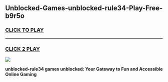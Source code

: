 
## Unblocked-Games-unblocked-rule34-Play-Free-b9r5o
<h3>
<a href="https://premium76.site?title=unblocked-rule34&ref=23A">CLICK TO PLAY</a></h3>
<hr>

<h3>
<a href="https://premium76.site?title=unblocked-rule34&ref=23A">CLICK 2 PLAY</a>
  
</h3>

<a href="https://premium76.site?title=unblocked-rule34&ref=23A"><img src="https://clearcache.store/games.png"></a>


**unblocked-rule34 games unblocked: Your Gateway to Fun and Accessible Online Gaming**
